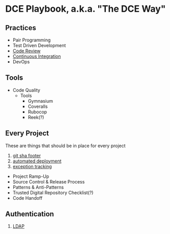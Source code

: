# DCE Playbook, a.k.a. "The DCE Way"

## Practices

- Pair Programming
- Test Driven Development
- [Code Review](first_day/code_review.md)
- [Continuous Integration](first_day/ci.md)
- DevOps

## Tools

- Code Quality
  - Tools
    - Gymnasium
    - Coveralls
    - Rubocop
    - Reek(?)

## Every Project
These are things that should be in place for every project
1. [git sha footer](every_project/git_sha.md)
2. [automated deployment](every_project/auto_deploy.md)
3. [exception tracking](every_project/exception_tracking.md)

 - Project Ramp-Up
 - Source Control & Release Process
 - Patterns & Anti-Patterns
 - Trusted Digital Repository Checklist(?)
 - Code Handoff

## Authentication
1. [LDAP](authentication/ldap.md)
